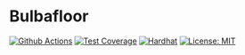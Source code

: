 # Bulbafloor

[![Github Actions][gha-badge]][gha] [![Test Coverage][coverage-badge]][coverage] [![Hardhat][hardhat-badge]][hardhat]
[![License: MIT][license-badge]][license]

[gha]: https://github.com/gnosisguild/bulbafloor/actions
[gha-badge]: https://github.com/gnosisguild/bulbafloor/actions/workflows/ci.yml/badge.svg
[hardhat]: https://hardhat.org/
[hardhat-badge]: https://img.shields.io/badge/Built%20with-Hardhat-FFDB1C.svg
[license]: https://opensource.org/license/lgpl-3-0/
[license-badge]: https://img.shields.io/badge/License-LGPLV3-blue.svg
[coverage]: https://coveralls.io/github/gnosisguild/bulbafloor?branch=main
[coverage-badge]: https://coveralls.io/repos/github/gnosisguild/bulbafloor/badge.svg?branch=main&cache_bust=1